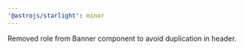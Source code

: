 ```yaml
---
'@astrojs/starlight': minor
---
```


Removed role from Banner component to avoid duplication in header.
